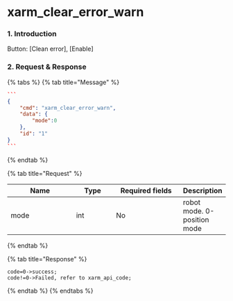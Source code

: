 # xarm\_clear\_error\_warn

### 1. Introduction

Button: \[Clean error], \[Enable]

### 2. Request & Response

{% tabs %}
{% tab title="Message" %}
````json
```
{
    "cmd": "xarm_clear_error_warn",
    "data": {
        "mode":0
    },
    "id": "1"
}
```
````
{% endtab %}

{% tab title="Request" %}
<table data-full-width="true"><thead><tr><th width="142">Name</th><th width="79">Type</th><th width="144">Required fields</th><th>Description</th></tr></thead><tbody><tr><td>mode</td><td>int</td><td>No</td><td>robot mode. 0-position mode</td></tr></tbody></table>
{% endtab %}

{% tab title="Response" %}
```
code=0->success;
code!=0->Failed, refer to xarm_api_code;
```
{% endtab %}
{% endtabs %}

